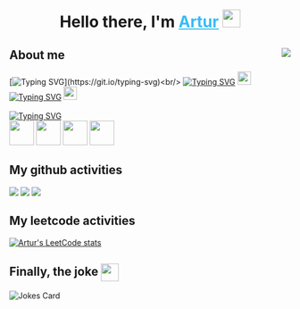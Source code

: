 <h1 align="center">Hello there, I'm 
    <a style="color: #36BCF7FF" href="https://linkedin.com/in/artur-zakirov" target="_blank">Artur</a> 
    <img src="https://www.emojiall.com/images/animations/joypixels/64px/waving_hand.gif" height="32"/>
</h1>

## About me <img align="right" src="https://komarev.com/ghpvc/?username=fractalical" />
[![Typing SVG](https://readme-typing-svg.herokuapp.com?font=Fira+Code&size=14&pause=1000&multiline=true&width=435&height=70&lines=Very+motivated+Python+developer;at+the+beginning+of+his+career+path.)](https://git.io/typing-svg)<br/>
[![Typing SVG](https://readme-typing-svg.herokuapp.com?font=Fira+Code&size=14&pause=1000&vCenter=true&color=A9B7BC&repeat=false&width=300&height=20&lines=Glad+to+yout+connection+on+Linkedin)](https://git.io/typing-svg)
<img src="https://www.svgrepo.com/show/157006/linkedin.svg" height="24"/><br/>
[![Typing SVG](https://readme-typing-svg.herokuapp.com?font=Fira+Code&size=14&pause=1000&vCenter=true&color=A9B7BC&repeat=false&width=190&height=20&lines=Or+message+in+Telegram)](https://git.io/typing-svg)
<img src="https://www.svgrepo.com/show/349527/telegram.svg" height="24"/><br/><br/>
[![Typing SVG](https://readme-typing-svg.herokuapp.com?font=Fira+Code&size=14&pause=1000&vCenter=true&color=A9B7BC&repeat=false&width=375&height=20&lines=My+stack+(still+being+updated)%3A)](https://git.io/typing-svg)<br/>
<img src="https://www.svgrepo.com/show/354238/python.svg" height="44"/>
<img src="https://www.svgrepo.com/show/354200/postgresql.svg" height="44"/>
<img src="https://www.svgrepo.com/show/374094/sqlite.svg" height="44"/>
<img src="https://www.svgrepo.com/show/373554/django.svg" height="44"/>

<h2 align="left">My github activities</h2>

<img src="https://github-profile-summary-cards.vercel.app/api/cards/profile-details?username=fractalical&theme=github_dark">
<img src="https://github-profile-summary-cards.vercel.app/api/cards/stats?username=fractalical&theme=github_dark">
<img src="https://github-profile-summary-cards.vercel.app/api/cards/productive-time?username=fractalical&theme=github_dark">

<h2 align="left">My leetcode activities</h2>

[![Artur's LeetCode stats](https://leetcode-stats-six.vercel.app/api?username=let_there_be_artur&theme=dark)](https://github.com/fractalical/leetcode-stats)

<h2 align="left">Finally, the joke 
    <img align="center" src="https://www.emojiall.com/images/animations/joypixels/64px/face_with_tears_of_joy.gif" height="32"/>
</h2>

![Jokes Card](https://readme-jokes.vercel.app/api?hideBorder&qColor=%2336BCF7&aColor=%2399ff99)
